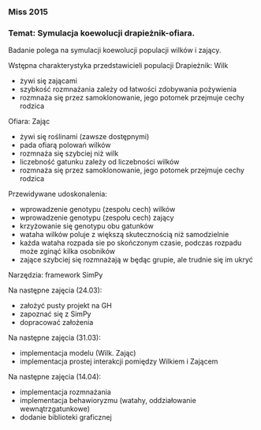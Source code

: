 ### Miss 2015

### Temat: Symulacja koewolucji drapieżnik-ofiara.

Badanie polega na symulacji koewolucji populacji wilków i zający.

Wstępna charakterystyka przedstawicieli populacji
Drapieżnik: Wilk
 - żywi się zającami
 - szybkość rozmnażania zależy od łatwości zdobywania pożywienia
 - rozmnaża się przez samoklonowanie, jego potomek przejmuje cechy rodzica

Ofiara: Zając
 - żywi się roślinami (zawsze dostępnymi)
 - pada ofiarą polowań wilków
 - rozmnaża się szybciej niż wilk
 - liczebność gatunku zależy od liczebności wilków
 - rozmnaża się przez samoklonowanie, jego potomek przejmuje cechy rodzica

Przewidywane udoskonalenia:
 - wprowadzenie genotypu (zespołu cech) wilków
 - wprowadzenie genotypu (zespołu cech) zający
 - krzyżowanie się genotypu obu gatunków
 - wataha wilków poluje z większą skutecznością niż samodzielnie
 - każda wataha rozpada sie po skończonym czasie, podczas rozpadu może zginąć kilka osobników
 - zające szybciej się rozmnażają w będąc grupie, ale trudnie się im ukryć

Narzędzia: framework SimPy


Na następne zajęcia (24.03):
 - założyć pusty projekt na GH
 - zapoznać się z SimPy
 - dopracować założenia

Na następne zajęcia (31.03):
 - implementacja modelu (Wilk. Zając)
 - implementacja prostej interakcji pomiędzy Wilkiem i Zającem

Na następne zajęcia (14.04):
 - implementacja rozmnażania
 - implementacja behawioryzmu (watahy, oddziałowanie wewnątrzgatunkowe)
 - dodanie biblioteki graficznej
